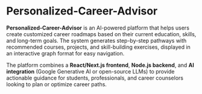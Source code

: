 # Personalized-Career-Advisor

**Personalized-Career-Advisor** is an AI-powered platform that helps users create customized career roadmaps based on their current education, skills, and long-term goals. The system generates step-by-step pathways with recommended courses, projects, and skill-building exercises, displayed in an interactive graph format for easy navigation.  

The platform combines a **React/Next.js frontend**, **Node.js backend**, and **AI integration** (Google Generative AI or open-source LLMs) to provide actionable guidance for students, professionals, and career counselors looking to plan or optimize career paths.  

